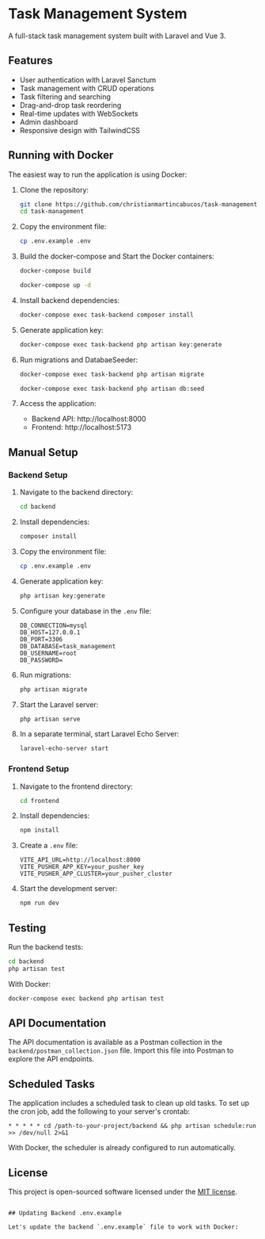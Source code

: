 # Task Management System

A full-stack task management system built with Laravel and Vue 3.

## Features

- User authentication with Laravel Sanctum
- Task management with CRUD operations
- Task filtering and searching
- Drag-and-drop task reordering
- Real-time updates with WebSockets
- Admin dashboard
- Responsive design with TailwindCSS

## Running with Docker

The easiest way to run the application is using Docker:

1. Clone the repository:
   ```bash
   git clone https://github.com/christianmartincabucos/task-management-system.git
   cd task-management
   ```

2. Copy the environment file:
   ```bash
   cp .env.example .env
   ```

3. Build the docker-compose and Start the Docker containers:
   ```bash
   docker-compose build
   ```
   ```bash
   docker-compose up -d
   ```

4. Install backend dependencies:
   ```bash
   docker-compose exec task-backend composer install
   ```

5. Generate application key:
   ```bash
   docker-compose exec task-backend php artisan key:generate
   ```

6. Run migrations and DatabaeSeeder:
   ```bash
   docker-compose exec task-backend php artisan migrate
   ```
   ```bash
   docker-compose exec task-backend php artisan db:seed
   ```

7. Access the application:
   - Backend API: http://localhost:8000
   - Frontend: http://localhost:5173

## Manual Setup

### Backend Setup

1. Navigate to the backend directory:
   ```bash
   cd backend
   ```

2. Install dependencies:
   ```bash
   composer install
   ```

3. Copy the environment file:
   ```bash
   cp .env.example .env
   ```

4. Generate application key:
   ```bash
   php artisan key:generate
   ```

5. Configure your database in the `.env` file:
   ```
   DB_CONNECTION=mysql
   DB_HOST=127.0.0.1
   DB_PORT=3306
   DB_DATABASE=task_management
   DB_USERNAME=root
   DB_PASSWORD=
   ```

6. Run migrations:
   ```bash
   php artisan migrate
   ```

7. Start the Laravel server:
   ```bash
   php artisan serve
   ```

8. In a separate terminal, start Laravel Echo Server:
   ```bash
   laravel-echo-server start
   ```

### Frontend Setup

1. Navigate to the frontend directory:
   ```bash
   cd frontend
   ```

2. Install dependencies:
   ```bash
   npm install
   ```

3. Create a `.env` file:
   ```
   VITE_API_URL=http://localhost:8000
   VITE_PUSHER_APP_KEY=your_pusher_key
   VITE_PUSHER_APP_CLUSTER=your_pusher_cluster
   ```

4. Start the development server:
   ```bash
   npm run dev
   ```

## Testing

Run the backend tests:

```bash
cd backend
php artisan test
```

With Docker:
```bash
docker-compose exec backend php artisan test
```

## API Documentation

The API documentation is available as a Postman collection in the `backend/postman_collection.json` file. Import this file into Postman to explore the API endpoints.

## Scheduled Tasks

The application includes a scheduled task to clean up old tasks. To set up the cron job, add the following to your server's crontab:

```
* * * * * cd /path-to-your-project/backend && php artisan schedule:run >> /dev/null 2>&1
```

With Docker, the scheduler is already configured to run automatically.

## License

This project is open-sourced software licensed under the [MIT license](https://opensource.org/licenses/MIT).
```

## Updating Backend .env.example

Let's update the backend `.env.example` file to work with Docker:
